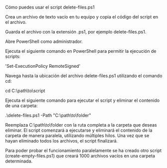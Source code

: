 Cómo puedes usar el script delete-files.ps1

Crea un archivo de texto vacío en tu equipo y copia el código del script en el archivo.

Guarda el archivo con la extensión .ps1, por ejemplo delete-files.ps1.

Abre PowerShell como administrador.

Ejecuta el siguiente comando en PowerShell para permitir la ejecución de scripts:

'Set-ExecutionPolicy RemoteSigned'

Navega hasta la ubicación del archivo delete-files.ps1 utilizando el comando cd:

cd C:\path\to\script

Ejecuta el siguiente comando para ejecutar el script y eliminar el contenido de una carpeta:

.\delete-files.ps1 -Path "C:\path\to\folder"

Reemplaza C:\path\to\folder con la ruta completa a la carpeta que deseas eliminar. El script comenzará a ejecutarse y eliminará el contenido de la carpeta de manera paralela, utilizando múltiples hilos. Una vez que se hayan eliminado todos los archivos, el script finalizará.

Para poder probar el funcionamiento paralelamente se ha creado otro script (create-empty-files.ps1) que creará 1000 archivos vacíos en una carpeta determinada.
